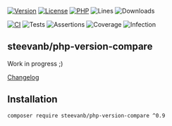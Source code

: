 [![Version](https://img.shields.io/badge/version-master-4B9081.svg)](https://github.com/steevanb/php-version-compare/tree/master)
[![License](https://poser.pugx.org/steevanb/php-version-compare/license)](https://github.com/steevanb/php-version-compare/blob/master/LICENSE)
[![PHP](https://img.shields.io/badge/php-^5.3||^7.0||^8.0-blue.svg)](https://php.net)
![Lines](https://img.shields.io/badge/code%20lines-0-blue.svg)
![Downloads](https://poser.pugx.org/steevanb/php-version-compare/downloads)

[![CI](https://github.com/steevanb/php-version-compare/actions/workflows/ci.yml/badge.svg?branch=master)](https://github.com/steevanb/php-version-compare/actions/workflows/ci.yml)
![Tests](https://img.shields.io/badge/tests-0-blue.svg)
![Assertions](https://img.shields.io/badge/assertions-0-blue.svg)
![Coverage](https://img.shields.io/badge/coverage-05-success.svg)
![Infection](https://img.shields.io/badge/infection-0-success.svg)

## steevanb/php-version-compare

Work in progress ;)

[Changelog](changelog.md)

## Installation

```
composer require steevanb/php-version-compare ^0.9
```

